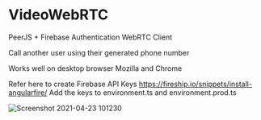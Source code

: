 # VideoWebRTC

PeerJS + Firebase Authentication WebRTC Client

Call another user using their generated phone number

Works well on desktop browser Mozilla and Chrome

Refer here to create Firebase API Keys https://fireship.io/snippets/install-angularfire/ 
Add the keys to environment.ts and environment.prod.ts


![Screenshot 2021-04-23 101230](https://user-images.githubusercontent.com/8812357/115887439-ef42b580-a41f-11eb-9247-a55701363ea5.jpg)

 
